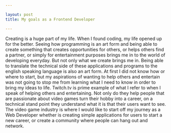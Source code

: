 ```yaml
--- 

layout: post
title: My goals as a Frontend Developer

---
```


Creating is a huge part of my life. When I found coding, my life opened up for the better. Seeing how programming is an art form and being able to create something that creates opportunities for others, or helps others find a partner, or simply for entertainment purposes brings me in to the world of developing everyday. But not only what we create brings me in. Being able to translate the technical side of these applications and programs to the english speaking language is also an art form. At first I did not know how or where to start, but my aspirations of wanting to help others and entertain was not going to stop me from learning what I need to know in order to bring my ideas to life. Twitch.tv is prime example of what I refer to when I speak of helping others and entertaining. Not only do they help people that are passionate about video games turn their hobby into a career, on a technical stand point they understand what it is that their users want to see. The video game industry is where I would like to start off my journey as a Web Developer whether is creating simple applications for users to start a new career, or create a community where people can hang out and network. 